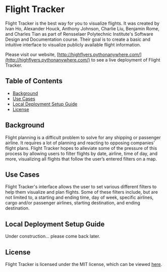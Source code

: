 # Flight Tracker

Flight Tracker is the best way for you to visualize flights. It was created by Ivan Ho, Alexander Houck, Anthony Johnson, Charlie Liu, Benjamin Rome, and Charles Tian as part of Rensselaer Polytechnic Institute's Software Design and Documentation course. Their goal is to create a basic and intuitive interface to visualize publicly available flight information.

Please visit our website, [http://highflyers.pythonanywhere.com/](http://highflyers.pythonanywhere.com/) to see a live deployment of Flight Tracker.

## Table of Contents
- [Background](#background)
- [Use Cases](#use-cases)
- [Local Deployment Setup Guide](#local-deployment-setup-guide)
- [License](#license)

## Background
Flight planning is a difficult problem to solve for any shipping or passenger airline. It requires a lot of planning and reacting to opposing companies’ flight plans. Flight Tracker hopes to alleviate some of the pressure of this process by allowing users to filter flights by date, airline, time of day, and more, visualizing all flights that follow the user’s entered filters on a map. 

## Use Cases
Flight Tracker's interface allows the user to set various different filters to help them visualize and plan flights. Some of these filters include, but are not limited to, a starting and ending time, day of week, specific airlines, cargo and/or passenger airlines, starting destination, and ending destination. 

## Local Deployment Setup Guide
Under construction... please come back later.

## License
Flight Tracker is licensed under the MIT license, which can be viewed [here](LICENSE).
